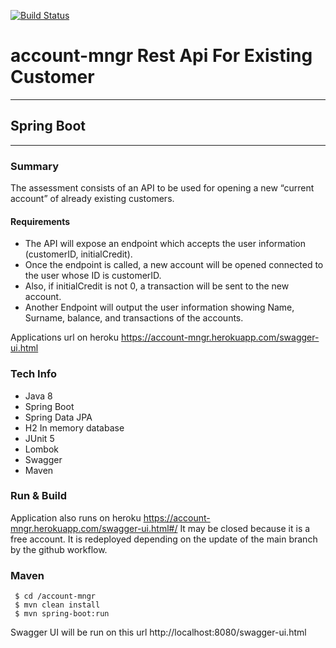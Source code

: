 [![Build Status](https://dev.azure.com/snnd/account-mngr/_apis/build/status/snncoding.account-mngr?branchName=main)](https://dev.azure.com/snnd/account-mngr/_build/latest?definitionId=1&branchName=main)
# account-mngr Rest Api For Existing Customer
----------------------------
## Spring Boot
---------------------------

### Summary

The assessment consists of an API to be used for opening a new “current account” of already existing customers.

#### Requirements
- The API will expose an endpoint which accepts the user information (customerID, initialCredit).
- Once the endpoint is called, a new account will be opened connected to the user whose ID is customerID.
- Also, if initialCredit is not 0, a transaction will be sent to the new account.
- Another Endpoint will output the user information showing Name, Surname, balance, and transactions of the accounts.

Applications url on heroku
https://account-mngr.herokuapp.com/swagger-ui.html


### Tech Info

- Java 8
- Spring Boot
- Spring Data JPA
- H2 In memory database
- JUnit 5
- Lombok
- Swagger
- Maven

### Run & Build
Application also runs on heroku https://account-mngr.herokuapp.com/swagger-ui.html#/ 
It may be closed because it is a free account. It is redeployed depending on the update of the main branch by the github workflow.

### Maven
```ssh
 $ cd /account-mngr
 $ mvn clean install
 $ mvn spring-boot:run
```
Swagger UI will be run on this url
http://localhost:8080/swagger-ui.html


